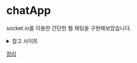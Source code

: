 # chatApp
socket.io를 이용한 간단한 웹 채팅을 구현해보았습니다. 

<details>
<summary>참고 사이트</summary>
  
[Express, Socket.io를 사용하여 채팅구현하기](https://okayoon.tistory.com/entry/Express-Socketio를-사용하여-채팅구현하기-4-채팅-구현?category=835827)<br />
[https://www.zerocho.com/category/NodeJS/post/57edfcf481d46f0015d3f0cd](https://www.zerocho.com/category/NodeJS/post/57edfcf481d46f0015d3f0cd)<br />
[socket io 정리](https://nesoy.github.io/articles/2017-04/Socket.io) <br />
[namespace와 room](https://berkbach.com/node-js%EC%99%80-socket-io%EB%A5%BC-%EC%9D%B4%EC%9A%A9%ED%95%9C-%EC%B1%84%ED%8C%85-%EA%B5%AC%ED%98%84-2-ce5ac35bb007)<br />
[html form action vs onsubmit](https://penguingoon.tistory.com/188) <br />
[event.preventDefault()](https://developer.mozilla.org/ko/docs/Web/API/Event/preventDefault)<br />
[form 태그와 preventDefault()](https://velog.io/@kskim625/event.preventDefault) <br />
[input name 속성](https://tcpschool.com/html-tag-attrs/input-name)  ⇒ input 요소의 이름을 명시. <br />
[input value 속성](http://tcpschool.com/html-tag-attrs/input-value) ⇒ input 요소의 초깃값(value)를 명시<br />
</details>


[정리](https://sudsy-action-667.notion.site/socket-io-with-create-react-app-ff375bfa9ad84af3a43760fe03edad94)
